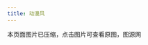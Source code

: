 ```yaml
---
title: 动漫风
---
```


<div class="note note-info">本页面图片已压缩，点击图片可查看原图，图源网</div>
<link rel="stylesheet" type="text/css" href="https://cdn.jsdelivr.net/gh/royce003/BlogSource/css/gallery.min.css">
<ul class="grid9 effect-39" id="grid9"></ul>
<script>
    var url = 'https://cdn.jsdelivr.net/gh/royce003/BlogGallery/cartoon'
    for (i=52; i>=1; i--) {
        document.getElementById('grid9').innerHTML += (`<li><a href="${url}/${i}.webp" target="_bank" rel="noopener external nofollow noreferrer"><img src="${url}/s/${i}.webp"></a></li>`);
    }
</script>
<script src="https://cdn.jsdelivr.net/gh/royce003/BlogSource/js/gallery.min.js"></script>
